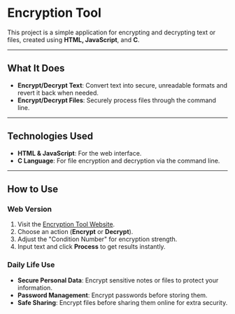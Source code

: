# Encryption Tool

This project is a simple application for encrypting and decrypting text or files, created using **HTML, JavaScript**, and **C**.

---

## What It Does
- **Encrypt/Decrypt Text**: Convert text into secure, unreadable formats and revert it back when needed.
- **Encrypt/Decrypt Files**: Securely process files through the command line.

---

## Technologies Used
- **HTML & JavaScript**: For the web interface.
- **C Language**: For file encryption and decryption via the command line.

---

## How to Use

### Web Version
1. Visit the [Encryption Tool Website](https://sites.google.com/diu.edu.bd/encryption-tool/home).
2. Choose an action (**Encrypt** or **Decrypt**).
3. Adjust the "Condition Number" for encryption strength.
4. Input text and click **Process** to get results instantly.

### Daily Life Use
- **Secure Personal Data**: Encrypt sensitive notes or files to protect your information.
- **Password Management**: Encrypt passwords before storing them.
- **Safe Sharing**: Encrypt files before sharing them online for extra security.

